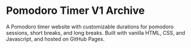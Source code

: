 # Pomodoro Timer V1 Archive

A Pomodoro timer website with customizable durations for pomodoro sessions, short breaks, and long breaks. Built with vanilla HTML, CSS, and Javascript, and hosted on GitHub Pages.
